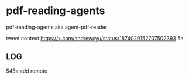 # pdf-reading-agents
pdf-reading-agents aka agent-pdf-reader

tweet context https://x.com/andrewcyu/status/1874029152707502393
5a

## LOG
545a add remote